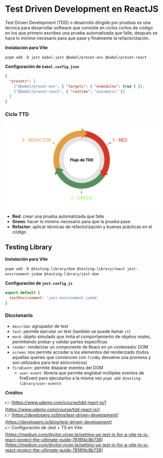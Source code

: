 # Test Driven Development en ReactJS

Test Driven Development (TDD) o desarrollo dirigido por pruebas es una técnica para desarrollar software que consiste en ciclos cortos de código en los que primero escribes una prueba automatizada que falle, después se hace lo mínimo necesario para que pase y finalmente la refactorización.

**Instalación para Vite**

`pnpm add -D jest babel-jest @babel/preset-env @babel/preset-react`

**Configuración de `babel.config.json`**

```json
{
  "presets": [
    ["@babel/preset-env", { "targets": { "esmodules": true } }],
    ["@babel/preset-react", { "runtime": "automatic" }]
  ]
}
```

### Ciclo TTD

![Ciclo TTD](images/image.png)

- **Red**: crear una prueba automatizada que falle
- **Green**: hacer lo mínimo necesario para que la prueba pase
- **Refactor**: aplicar técnicas de refactorización y buenas prácticas en el código

## Testing Library

**Instalación para Vite**

`pnpm add -D @testing-library/dom @testing-library/react jest-environment-jsdom @testing-library/jest-dom`

**Configuración de `jest.config.js`**

```js
export default {
  testEnvironment: 'jest-environment-jsdom'
}
```

### Diccionario

- `describe`: agrupador de test
- `test`: permite ejecutar un test (también se puede llamar `it`)
- `mock`: objeto simulado que imita el comportamiento de objetos reales, permitiendo probar y validar partes específicas
- `render`: renderizar un componente de React en un contenedor DOM
- `screen`: nos permite acceder a los elementos del renderizado (todos aquellas queries que comiencen con `findBy` devuelve una promesa y son utilizados para test asincrónicos)
- `fireEvent`: permite disparar eventos del DOM
  - `user-event`: librería que permite englobal múltiples eventos de fireEvent para ejecutarlos a la misma vez `pnpm add @testing-library/user-event`v

**_Créditos_**

👉 [https://www.udemy.com/course/tdd-react-js/](https://www.udemy.com/course/tdd-react-js/)  
👉 [https://developero.io/blog/test-driven-development](https://developero.io/blog/test-driven-development)  
👉 Configuración de Jest + TS en Vite: [https://medium.com/@vitor.vicen.te/setting-up-jest-js-for-a-vite-ts-js-react-project-the-ultimate-guide-7816f4c8b738](https://medium.com/@vitor.vicen.te/setting-up-jest-js-for-a-vite-ts-js-react-project-the-ultimate-guide-7816f4c8b738)
